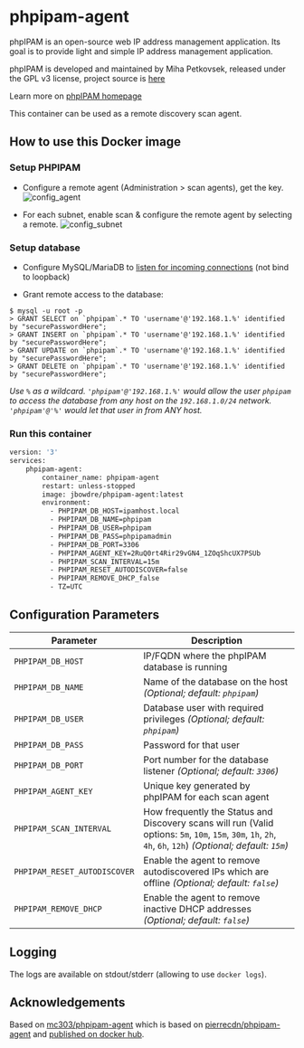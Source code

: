 # phpipam-agent

phpIPAM is an open-source web IP address management application. Its goal is to provide light and simple IP address management application.

phpIPAM is developed and maintained by Miha Petkovsek, released under the GPL v3 license, project source is [here](https://github.com/phpipam/phpipam-agent)

Learn more on [phpIPAM homepage](http://phpipam.net)

This container can be used as a remote discovery scan agent.

## How to use this Docker image

### Setup PHPIPAM

* Configure a remote agent (Administration > scan agents), get the key.
![config_agent](https://user-images.githubusercontent.com/4225738/45190599-0b799000-b23f-11e8-9e41-fb993606264d.png)

* For each subnet, enable scan & configure the remote agent by selecting a remote.
![config_subnet](https://user-images.githubusercontent.com/4225738/45190619-2ba94f00-b23f-11e8-9e45-b5e721c63d70.png)

### Setup database

* Configure MySQL/MariaDB to [listen for incoming connections](https://mariadb.com/kb/en/configuring-mariadb-for-remote-client-access/) (not bind to loopback)

* Grant remote access to the database:
```
$ mysql -u root -p
> GRANT SELECT on `phpipam`.* TO 'username'@'192.168.1.%' identified by "securePasswordHere";
> GRANT INSERT on `phpipam`.* TO 'username'@'192.168.1.%' identified by "securePasswordHere";
> GRANT UPDATE on `phpipam`.* TO 'username'@'192.168.1.%' identified by "securePasswordHere";
> GRANT DELETE on `phpipam`.* TO 'username'@'192.168.1.%' identified by "securePasswordHere";
```
*Use `%` as a wildcard. `'phpipam'@'192.168.1.%'` would allow the user `phpipam` to access the database from any host on the `192.168.1.0/24` network. `'phpipam'@'%'` would let that user in from ANY host.*

### Run this container

```bash
version: '3'
services:
    phpipam-agent:
        container_name: phpipam-agent
        restart: unless-stopped
        image: jbowdre/phpipam-agent:latest
        environment:
          - PHPIPAM_DB_HOST=ipamhost.local
          - PHPIPAM_DB_NAME=phpipam
          - PHPIPAM_DB_USER=phpipam
          - PHPIPAM_DB_PASS=phpipamadmin
          - PHPIPAM_DB_PORT=3306
          - PHPIPAM_AGENT_KEY=2RuQ0rt4Rir29vGN4_1ZOqShcUX7PSUb
          - PHPIPAM_SCAN_INTERVAL=15m
          - PHPIPAM_RESET_AUTODISCOVER=false
          - PHPIPAM_REMOVE_DHCP_false
          - TZ=UTC
```

## Configuration Parameters
| Parameter | Description |
| --- | --- |
| `PHPIPAM_DB_HOST` | IP/FQDN where the phpIPAM database is running |
| `PHPIPAM_DB_NAME` | Name of the database on the host *(Optional; default: `phpipam`)* |
| `PHPIPAM_DB_USER` | Database user with required privileges *(Optional; default: `phpipam`)* |
| `PHPIPAM_DB_PASS` | Password for that user |
| `PHPIPAM_DB_PORT` | Port number for the database listener *(Optional; default: `3306`)* |
| `PHPIPAM_AGENT_KEY` | Unique key generated by phpIPAM for each scan agent |
| `PHPIPAM_SCAN_INTERVAL` | How frequently the Status and Discovery scans will run (Valid options: `5m`, `10m`, `15m`, `30m`, `1h`, `2h`, `4h`, `6h`, `12h`) *(Optional; default: `15m`)* |
| `PHPIPAM_RESET_AUTODISCOVER` | Enable the agent to remove autodiscovered IPs which are offline *(Optional; default: `false`)* |
| `PHPIPAM_REMOVE_DHCP` | Enable the agent to remove inactive DHCP addresses *(Optional; default: `false`)* |

## Logging
The logs are available on stdout/stderr (allowing to use `docker logs`).

## Acknowledgements

Based on [mc303/phpipam-agent](https://github.com/mc303/phpipam-agent) which is based on [pierrecdn/phpipam-agent](https://github.com/pierrecdn/phpipam-agent) and [published on docker hub](https://hub.docker.com/r/pierrecdn/phpipam-agent).

